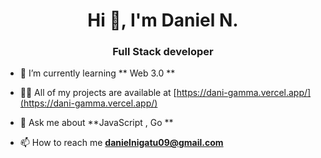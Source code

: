 

 <h1 align="center">Hi 👋, I'm Daniel N.</h1>
<h3 align="center">Full Stack developer</h3>


- 🌱 I’m currently learning ** Web 3.0 **

- 👨‍💻 All of my projects are available at [https://dani-gamma.vercel.app/](https://dani-gamma.vercel.app/)

- 💬 Ask me about **JavaScript , Go **

- 📫 How to reach me **danielnigatu09@gmail.com**






